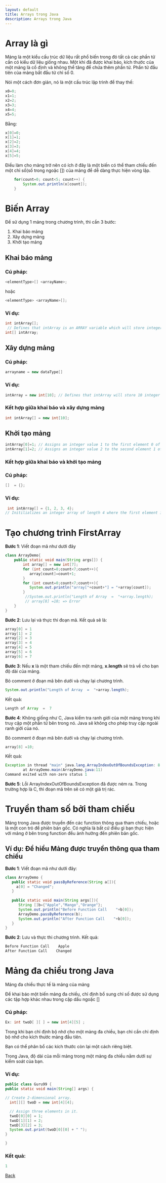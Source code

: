 ```yaml
---
layout: default
title: Arrays trong Java
description: Arrays trong Java
---
```


# Array là gì 
Mảng là một kiểu cấu trúc dữ liệu rất phổ biến trong đó tất cả các phần tử cần có kiểu dữ liệu giống nhau. Một khi đã được khai báo, kích thước của một mảng là cố định và không thể tăng để chứa thêm phần tử. Phần tử đầu tiên của mảng bắt đầu từ chỉ số 0.

Nói một cách đơn giản, nó là một cấu trúc lập trình để thay thế:
```java
x0=0;
x1=1;
x2=2;
x3=3;
x4=4;
x5=5;
```
Bằng:
```java
x[0]=0;
x[1]=1;
x[2]=2;
x[3]=3;
x[4]=4;
x[5]=5;
```
Điều làm cho mảng trở nên có ích ở đây là một biến có thể tham chiếu đến một chỉ số(số trong ngoặc []) của mảng để dễ dàng thực hiện vòng lặp.
```java
    for(count=0; count<5; count++) {
        System.out.println(x[count]);
    }
```

# Biến Array
Để sử dụng 1 mảng trong chương trình, thì cần 3 bước:
1. Khai báo mảng
2. Xây dựng mảng
3. Khởi tạo mảng

## Khai báo mảng
### Cú pháp:
```java
<elementType>[] <arrayName>;
```
hoặc
```java
<elementType> <arrayName>[];
```
### Ví dụ:
```java
int intArray[];
 // Defines that intArray is an ARRAY variable which will store integer values
int[] intArray;
```

## Xây dựng mảng
### Cú pháp:
```java
arrayname = new dataType[]
```
### Ví dụ:
```java
intArray = new int[10]; // Defines that intArray will store 10 integer values
```

### Kết hợp giữa khai báo và xây dựng mảng
```java
int intArray[] = new int[10];
```

## Khởi tạo mảng
```java
intArray[0]=1; // Assigns an integer value 1 to the first element 0 of the array
intArray[1]=2; // Assigns an integer value 2 to the second element 1 of the array
```

### Kết hợp giữa khai báo và khởi tạo mảng
### Cú pháp:
```java
[]  = {};
```
### Ví dụ:
```java
 int intArray[] = {1, 2, 3, 4};
// Initilializes an integer array of length 4 where the first element is 1 , second element is 2 and so on.
```

# Tạo chương trình FirstArray
**Bước 1**: Viết đoạn mã như dưới đây
```java
class ArrayDemo{
    public static void main(String args[]) {
        int array[] = new int[7];
        for (int count=0;count<7;count++){
           array[count]=count+1;
        }
        for (int count=0;count<7;count++){
           System.out.println("array["+count+"] = "+array[count]);
        }
         //System.out.println("Length of Array  =  "+array.length);
         // array[8] =10; => Error
    }
}
```
**Bước 2**: Lưu lại và thực thi đoạn mã. Kết quả sẽ là:
```java
array[0] = 1
array[1] = 2
array[2] = 3
array[3] = 4
array[4] = 5
array[5] = 6
array[6] = 7
```

**Bước 3**: Nếu **x** là một tham chiếu đến một mảng, **x.length** sẽ trả về cho bạn độ dài của mảng.

Bỏ comment ở đoạn mã bên dưới và chạy lại chương trình.
```java
System.out.println("Length of Array  =  "+array.length);
```
Kết quả:
```java
Length of Array  =  7
```

**Bước 4**: Không giống như C, Java kiểm tra ranh giới của một mảng trong khi truy cập một phần tử bên trong nó. Java sẽ không cho phép truy cập ngoài ranh giới của nó.

Bỏ comment ở đoạn mã bên dưới và chạy lại chương trình.
```java
array[8] =10;   
```
Kết quả:
```java
Exception in thread "main" java.lang.ArrayIndexOutOfBoundsException: 8
        at ArrayDemo.main(ArrayDemo.java:11)
Command exited with non-zero status 1
```

**Bước 5**: Lỗi ArrayIndexOutOfBoundsException đã được ném ra. Trong trường hợp là C, thì đoạn mã trên sẽ có một giá trị rác.

# Truyền tham số bởi tham chiếu
Mảng trong Java được truyền đến các function thông qua tham chiếu, hoặc là một con trỏ để phiên bản gốc. Có nghĩa là bất cứ điều gì bạn thực hiện với mảng ở bên trong function đều ảnh hưởng đến phiên bản gốc.

## Ví dụ: Để hiểu Mảng được truyền thông qua tham chiếu
**Bước 1**: Viết đoạn mã như dưới đây:
```java
class ArrayDemo {
   public static void passByReference(String a[]){
     a[0] = "Changed";
   }
 
   public static void main(String args[]){
      String []b={"Apple","Mango","Orange"};
      System.out.println("Before Function Call    "+b[0]);
      ArrayDemo.passByReference(b);
      System.out.println("After Function Call    "+b[0]);
   }
}
```
**Bước 2**: Lưu và thực thi chương trình. Kết quả:
```java
Before Function Call    Apple
After Function Call    Changed
```

# Mảng đa chiều trong Java
Mảng đa chiều thực tế là mảng của mảng

Để khai báo một biến mảng đa chiều, chỉ định bổ sung chỉ số được sử dụng các tập hợp khác nhau trong cặp dấu ngoặc []
### Cú pháp:
```java
Ex: int twoD[ ][ ] = new int[4][5] ;
```
Trong khi bạn chỉ định bộ nhớ cho một mảng đa chiều, bạn chỉ cần chỉ định bộ nhớ cho kích thước mảng đầu tiên.

Bạn có thể phân bổ các kích thước còn lại một cách riêng biệt.

Trong Java, độ dài của mỗi mảng trong một mảng đa chiều nằm dưới sự kiểm soát của bạn.

### Ví dụ:
```java
public class Guru99 {
public static void main(String[] args) {

// Create 2-dimensional array.
  int[][] twoD = new int[4][4];

  // Assign three elements in it.
  twoD[0][0] = 1;
  twoD[1][1] = 2;
  twoD[3][2] = 3;
  System.out.print(twoD[0][0] + " ");
}

}
```
### Kết quả:
```java
1
```

[Back](./)
